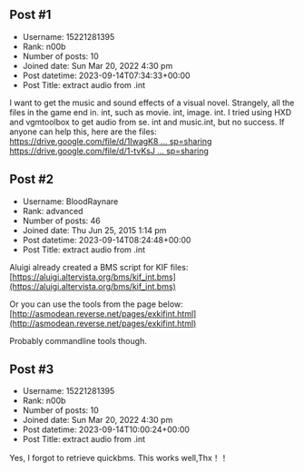 ## Post #1
- Username: 15221281395
- Rank: n00b
- Number of posts: 10
- Joined date: Sun Mar 20, 2022 4:30 pm
- Post datetime: 2023-09-14T07:34:33+00:00
- Post Title: extract audio from .int

I want to get the music and sound effects of a visual novel. Strangely, all the files in the game end in. int, such as movie. int, image. int. I tried using HXD and vgmtoolbox to get audio from se. int and music.int, but no success. If anyone can help this, here are the files: [https://drive.google.com/file/d/1IwagK8 ... sp=sharing](https://drive.google.com/file/d/1IwagK8VFesRbAGWgwRD3ORj_wK_6D8RJ/view?usp=sharing)
[https://drive.google.com/file/d/1-tvKsJ ... sp=sharing](https://drive.google.com/file/d/1-tvKsJyBcGyI80UklFMF63B67WfiE432/view?usp=sharing)
## Post #2
- Username: BloodRaynare
- Rank: advanced
- Number of posts: 46
- Joined date: Thu Jun 25, 2015 1:14 pm
- Post datetime: 2023-09-14T08:24:48+00:00
- Post Title: extract audio from .int

Aluigi already created a BMS script for KIF files:
[https://aluigi.altervista.org/bms/kif_int.bms](https://aluigi.altervista.org/bms/kif_int.bms)

Or you can use the tools from the page below:
[http://asmodean.reverse.net/pages/exkifint.html](http://asmodean.reverse.net/pages/exkifint.html)

Probably commandline tools though.
## Post #3
- Username: 15221281395
- Rank: n00b
- Number of posts: 10
- Joined date: Sun Mar 20, 2022 4:30 pm
- Post datetime: 2023-09-14T10:00:24+00:00
- Post Title: extract audio from .int

Yes, I forgot to retrieve quickbms. This works well,Thx！！
